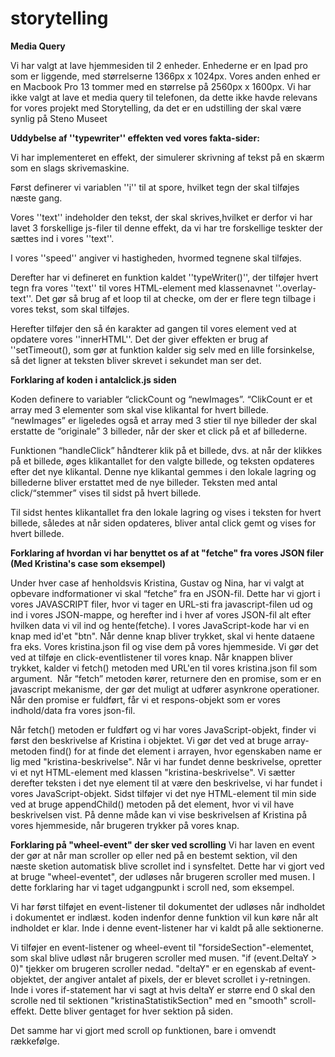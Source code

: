 # storytelling

**Media Query**

Vi har valgt at lave hjemmesiden til 2 enheder. Enhederne er en Ipad pro som er liggende, med størrelserne 1366px x 1024px. Vores anden enhed er en Macbook Pro 13 tommer med en størrelse på 2560px x 1600px. Vi har ikke valgt at lave et media query til telefonen, da dette ikke havde relevans for vores projekt med Storytelling, da det er en udstilling der skal være synlig på Steno Museet


**Uddybelse af ''typewriter'' effekten ved vores fakta-sider:**


Vi har implementeret en effekt, der simulerer skrivning af tekst på en skærm som en slags skrivemaskine.

Først definerer vi variablen  ''i'' til at spore, hvilket tegn der skal tilføjes næste gang. 

Vores ''text'' indeholder den tekst, der skal skrives,hvilket er derfor vi har lavet 3 forskellige js-filer til denne effekt, da vi har tre forskellige teskter der sættes ind i vores ''text''.

I vores ''speed'' angiver vi hastigheden, hvormed tegnene skal tilføjes. 

Derefter har vi defineret en funktion kaldet ''typeWriter()'', der  tilføjer hvert tegn fra vores ''text'' til vores HTML-element med klassenavnet ''.overlay-text''. Det gør så brug af et loop til at checke, om der er flere tegn tilbage i vores tekst, som skal tilføjes.

Herefter tilføjer den så én karakter ad gangen til vores element ved at opdatere vores ''innerHTML''. Det der giver effekten er brug af ''setTimeout(), som gør at funktion kalder sig selv med en lille forsinkelse, så det ligner at teksten bliver skrevet i sekundet man ser det.


**Forklaring af koden i antalclick.js siden**

Koden definere to variabler “clickCount og “newImages”. “ClikCount er et array med 3 elementer som skal vise klikantal for hvert billede. 
“newImages” er ligeledes også et array med 3 stier til nye billeder der skal erstatte de “originale” 3 billeder, når der sker et click på et af billederne. 

Funktionen “handleClick” håndterer klik på et billede, dvs. at når der klikkes på et billede, øges klikantallet for den valgte billede, og teksten opdateres efter det nye klikantal. Denne nye klikantal gemmes i den lokale lagring og billederne bliver erstattet med de nye billeder. Teksten med antal click/“stemmer” vises til sidst på hvert billede. 

Til sidst hentes klikantallet fra den lokale lagring og vises i teksten for hvert billede, således at når siden opdateres, bliver antal click gemt og vises for hvert billede. 



**Forklaring af hvordan vi har benyttet os af at "fetche" fra vores JSON filer (Med Kristina's case som eksempel)**

Under hver case af henholdsvis Kristina, Gustav og Nina, har vi valgt at opbevare indformationer vi skal “fetche” fra en JSON-fil. Dette har vi gjort i vores JAVASCRIPT filer, hvor vi tager en URL-sti fra javascript-filen ud og ind i vores JSON-mappe, og herefter ind i hver af vores JSON-fil alt efter hvilken data vi vil ind og hente(fetche). 
I vores JavaScript-kode har vi en knap med id'et "btn". Når denne knap bliver trykket, skal vi hente dataene fra eks. Vores kristina.json fil og vise dem på vores hjemmeside. Vi gør det ved at tilføje en click-eventlistener til vores knap. Når knappen bliver trykket, kalder vi fetch() metoden med URL'en til vores kristina.json fil som argument. 
Når “fetch” metoden kører, returnere den en promise, som er en javascript mekanisme, der gør det muligt at udfører asynkrone operationer. Når den promise er fuldført, får vi et respons-objekt som er vores indhold/data fra vores json-fil.

Når fetch() metoden er fuldført og vi har vores JavaScript-objekt, finder vi først den beskrivelse af Kristina i objektet. Vi gør det ved at bruge array-metoden find() for at finde det element i arrayen, hvor egenskaben name er lig med "kristina-beskrivelse". Når vi har fundet denne beskrivelse, opretter vi et nyt HTML-element med klassen "kristina-beskrivelse". Vi sætter derefter teksten i det nye element til at være den beskrivelse, vi har fundet i vores JavaScript-objekt.
Sidst tilføjer vi det nye HTML-element til min side ved at bruge appendChild() metoden på det element, hvor vi vil have beskrivelsen vist. På denne måde kan vi vise beskrivelsen af Kristina på vores hjemmeside, når brugeren trykker på vores knap.


**Forklaring på "wheel-event" der sker ved scrolling**
Vi har laven en event der gør at når man scroller op eller ned på en bestemt sektion, vil den næste sketion automatisk blive scrollet ind i synsfeltet. Dette har vi gjort ved at bruge "wheel-eventet", der udløses når brugeren scroller med musen. I dette forklaring har vi taget udgangpunkt i scroll ned, som eksempel. 

Vi har først tilføjet en event-listener til dokumentet der udløses når indholdet i dokumentet er indlæst. koden indenfor denne funktion vil kun køre når alt indholdet er klar. Inde i denne event-listener har vi kaldt på alle sektionerne. 

Vi tilføjer en event-listener og wheel-event til "forsideSection"-elementet, som skal blive udløst når brugeren scroller med musen. "if (event.DeltaY > 0)" tjekker om brugeren scroller nedad. "deltaY" er en egenskab af event-objektet, der angiver antalet af pixels, der er blevet scrollet i y-retningen. Inde i vores if-statement har vi sagt at hvis deltaY er større end 0 skal den scrolle ned til sektionen "kristinaStatistikSection" med en "smooth" scroll-effekt. Dette bliver gentaget for hver sektion på siden.

Det samme har vi gjort med scroll op funktionen, bare i omvendt rækkefølge. 

